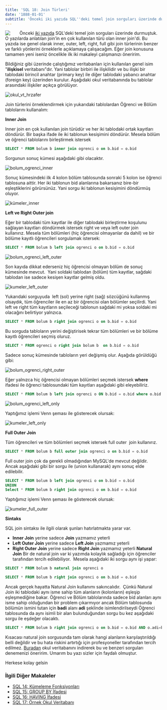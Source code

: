 ```yaml
---
title: 'SQL 18: Join Türleri'
date: '1888-01-01'
subtitle: 'Önceki iki yazıda SQL''deki temel join sorguları üzerinde durmuştuk. O yazılarda anlatılan join''in en çok kullanılan türü olan inner join''di.'
---
```


<img align="left" style="margin-right: 30px;margin-bottom: 0px;"  src="img/blog/Schema-SQL1.jpg">

Önceki [iki yazıda](/sql-12-sorguda-birden-fazla-tablo-kullanma-join-1) SQL'deki temel join sorguları üzerinde durmuştuk. O yazılarda anlatılan join’in en çok kullanılan türü olan inner join'di. Bu yazıda ise genel olarak inner, outer, left, right, full gibi join türlerinin benzer ve farklı yönlerini örneklerle açıklamaya çalışacağım. Eğer join konusuna tamamen yeni iseniz öncelikle ilk iki makaleyi çalışmanızı öneririm. 

Bildiğiniz gibi üzerinde çalıştığımız veritabanları için kullanılan genel isim "**ilişkisel** veritabanı"dır. Yani tablolar birbiri ile ilişkilidir ve bu ilişki bir tablodaki birincil anahtar (primary key) ile diğer tablodaki yabancı anahtar (foreign key) üzerinden kurulur. Aşağıdaki okul veritabanında bu tablolar arasındaki ilişkiler açıkça görülüyor. 

![okul_vt_hrzafer](/img/blog/okul_vt_hrzafer.png)

Join türlerini örneklendirmek için yukarıdaki tablolardan Öğrenci ve Bölüm tablolarını kullanalım: 

**Inner Join** 

Inner join en çok kullanılan join türüdür ve her iki tablodaki ortak kayıtları döndürür. Bir başka ifade ile iki tablonun kesişimini döndürür. Mesela bölüm ve öğrenci tablolarını birleştirmek istersek

 
```sql
SELECT * FROM bolum b inner join ogrenci o on b.bid = o.bid
```
Sorgunun sonuç kümesi aşağıdaki gibi olacaktır. 

![bolum_ogrenci_inner](/img/blog/bolum_ogrenci_inner.png) 

Sonuç kümesindeki ilk 4 kolon bölüm tablosunda sonraki 5 kolon ise öğrenci tablosuna aittir. Her iki tablonun bid alanlarına bakarsanız bire-bir eşleştiklerini görürsünüz. Yani sorgu iki tablonun kesişimini döndürmüş oluyor. 

![kümeler_inner](/img/blog/kümeler_inner.png)

**Left ve Right Outer join** 

Eğer bir tablodaki tüm kayıtlar ile diğer tablodaki birleştirme koşulunu sağlayan kayıtları döndürmek istersek right ve veya left outer join kullanırız. Mesela tüm bölümleri (hiç öğrencisi olmayanlar da dahil) ve bir bölüme kayıtlı öğrencileri sorgulamak istersek:

 
```sql
SELECT * FROM bolum b left join ogrenci o on b.bid = o.bid
```
![bolum_ogrenci_left_outer](/img/blog/bolum_ogrenci_left_outer.png) 

Son kayıda dikkat ederseniz hiç öğrencisi olmayan bölüm de sonuç kümesinde mevcut.  Yani soldaki tablodan (bölüm) tüm kayıtlar, sağdaki tablodan ise sadece kesişen kayıtlar gelmiş oldu. 

![kumeler_left_outer](/img/blog/kumeler_left_outer.png)

Yukarıdaki sorguyuda  left (sol) yerine right (sağ) sözcüğünü kullanmış olsaydık, tüm öğrenciler ile en az bir öğrencisi olan bölümler seçilirdi. Yani left ve right tüm kayıtların seçileceği tablonun sağdaki mi yoksa soldaki mi olacağını belirtiyor yalnzıca.

 
```sql
SELECT * FROM bolum b right join ogrenci o on b.bid = o.bid
```
Bu sorguda tabloların yerini değiştirisek tekrar tüm bölümleri ve bir bölüme kayıtlı öğrencileri seçmiş oluruz.

 
```sql
SELECT * FROM ogrenci o right join bolum b  on b.bid = o.bid
```
Sadece sonuç kümesinde tabloların yeri değişmiş olur. Aşağıda görüldüğü gibi: 

![bolum_ogrenci_right_outer](/img/blog/bolum_ogrenci_right_outer.png) 

Eğer yalnızca hiç öğrencisi olmayan bölümleri seçmek istersek **where** ifadesi ile öğrenci tablosundaki tüm kayıtları aşağıdaki gibi eleyebiliriz.

 
```sql
SELECT * FROM bolum b left join ogrenci o ON b.bid = o.bid where o.bid is null
```
![bolum_ogrenci_left_only](/img/blog/bolum_ogrenci_left_only.png) 

Yaptığımız işlemi Venn şeması ile gösterecek olursak: 

![kumeler_left_only](/img/blog/kumeler_left_only.png)

**Full Outer Join** 

Tüm öğrencileri ve tüm bölümleri seçmek istersek full outer  join kullanırız.

 
```sql
SELECT * FROM bolum b full outer join ogrenci o on b.bid = o.bid
```

Full outer join çok da gerekli olmadığından MySQL'de mevcut değildir. Ancak aşağıdaki gibi bir sorgu ile (union kullanarak) aynı sonuç elde edilebilir.

```sql
SELECT * FROM bolum b left join ogrenci o on b.bid = o.bid
UNION
Select * FROM bolum b right join ogrenci o on b.bid = o.bid
```

Yaptığımız işlemi Venn şeması ile gösterecek olursak: 

![kumeler_full_outer](/img/blog/kumeler_full_outer.png) 

**Sintaks**

SQL join sintaksı ile ilgili olarak şunları hatırlatmakta yarar var. 

- **Inner Join** yerine sadece **Join** yazmamız yeterli 
- **Left Outer Join** yerine sadece **Left Join** yazmamız yeterli 
- **Right Outer Join** yerine sadece **Right Join** yazmamız yeterli **Natural Join** Bir de natural join var ki yazımda kolaylık sağladığı için öğrenciler tarafından tercih edilebiliyor.  Mesela aşağıdaki iki sorgu aynı işi yapar:

```sql
SELECT * FROM bolum b natural join ogrenci o
```
```sql
SELECT * FROM bolum b right join ogrenci o on b.bid = o.bid
```
Ancak gerçek hayatta Natural Join kullanımı sakıncalıdır.  Çünkü Natural Join iki tablodaki aynı isme sahip tüm alanların (kolonların) eşleşip eşleşmediğine bakar. Öğrenci ve Bölüm tablolarında sadece bid alanları aynı isme sahip olduğundan bir problem çıkarmıyor ancak Bölüm tablosunda bölümün ismini tutan için **badi** alanı **adi** şeklinde isimlendirilseydi Öğrenci tablosunda da aynı isimli bir alan bulunduğundan sorgu bu kez aşağıdaki sorgu ile eşdeğer olacaktı.

```sql
SELECT * FROM bolum b right join ogrenci o on b.bid = o.bid AND o.adi=b.adi
```
Kısacası natural join sorgusunda tam olarak hangi alanların karşılaştırıldığı belli değildir ve bu hata riskini artırtığı için profesyoneller tarafından tercih edilmez. [Buradan](/sql-17-ornek-okul-veritabani) okul veritabanını indirerek bu ve benzeri sorguları denemenizi öneririm. Umarım bu yazı sizler için faydalı olmuştur.

Herkese kolay gelsin

### İlgili Diğer Makaleler

- [SQL 14: Kümeleme Fonksiyonları](/sql-14-kumeleme-fonksiyonlari)
- [SQL 15: GROUP BY İfadesi](/sql-15-group-by-ifadesi)
- [SQL 16: HAVING İfadesi](/sql-16-having-ifadesi)
- [SQL 17: Örnek Okul Veritabanı](/sql-17-ornek-okul-veritabani)
